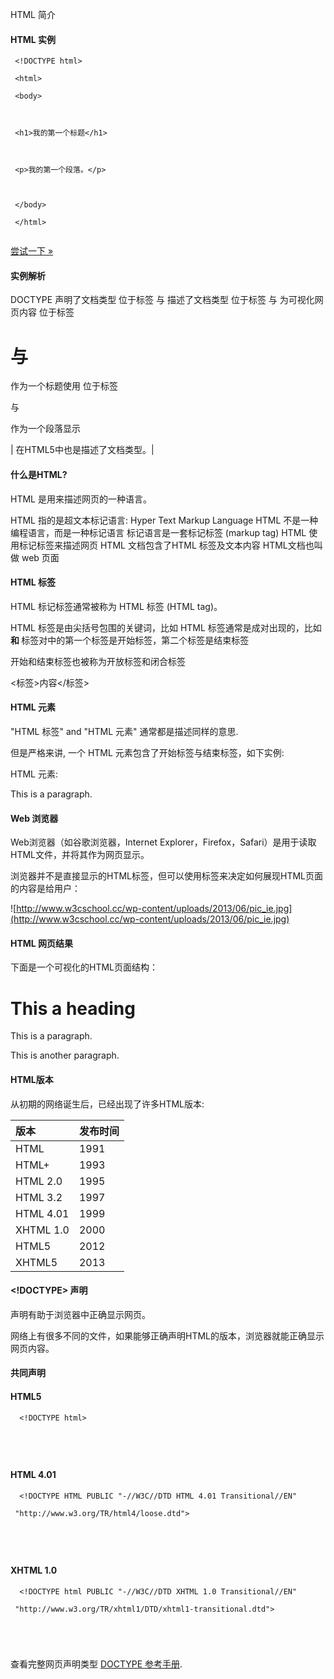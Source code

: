  HTML 简介
  
#### HTML 实例

 
```
 <!DOCTYPE html>

 <html>

 <body>



 <h1>我的第一个标题</h1>



 <p>我的第一个段落。</p>



 </body>

 </html> 


```
 

[尝试一下 »](http://www.w3cschool.cc/try/try.php?filename=tryhtml_intro) 

 
#### 实例解析

 
DOCTYPE 声明了文档类型
 位于标签 <html> 与 </html> 描述了文档类型
 位于标签 <body> 与 </body> 为可视化网页内容 
 位于标签 <h1> 与 </h1> 作为一个标题使用
 位于标签 <p> 与 </p> 作为一个段落显示
 


|  <!DOCTYPE html> 在HTML5中也是描述了文档类型。|





#### 什么是HTML?

 HTML 是用来描述网页的一种语言。



HTML 指的是超文本标记语言: Hyper Text Markup Language
 HTML 不是一种编程语言，而是一种标记语言
 标记语言是一套标记标签 (markup tag)
 HTML 使用标记标签来描述网页
 HTML 文档包含了HTML 标签及文本内容
 HTML文档也叫做 web 页面

 


#### HTML 标签


HTML 标记标签通常被称为 HTML 标签 (HTML tag)。

 
HTML 标签是由尖括号包围的关键词，比如 <html>
 HTML 标签通常是成对出现的，比如 <b> 和 </b>
 标签对中的第一个标签是开始标签，第二个标签是结束标签

 开始和结束标签也被称为开放标签和闭合标签

 
 <标签>内容</标签>


 



#### HTML 元素

 "HTML 标签" and "HTML 元素" 通常都是描述同样的意思.

 但是严格来讲, 一个 HTML 元素包含了开始标签与结束标签，如下实例: 

 HTML 元素:

  <p>This is a paragraph.</p>


 



#### Web 浏览器

 Web浏览器（如谷歌浏览器，Internet Explorer，Firefox，Safari）是用于读取HTML文件，并将其作为网页显示。

 浏览器并不是直接显示的HTML标签，但可以使用标签来决定如何展现HTML页面的内容是给用户：

  ![http://www.w3cschool.cc/wp-content/uploads/2013/06/pic_ie.jpg](http://www.w3cschool.cc/wp-content/uploads/2013/06/pic_ie.jpg)

 

#### HTML 网页结果

 下面是一个可视化的HTML页面结构：

  <html>  <body>  <h1>This a heading</h1> 

  <p>This is a paragraph.</p> 

  <p>This is another paragraph.</p> 

 </body> 

</html> 

 



#### HTML版本

 从初期的网络诞生后，已经出现了许多HTML版本:

 

|版本|发布时间|
|:--|:--|
|HTML|1991|
|HTML+|1993|
|HTML 2.0|1995|
|HTML 3.2|1997|
|HTML 4.01|1999|
|XHTML 1.0|2000|
|HTML5|2012|
|XHTML5|2013|





#### <!DOCTYPE> 声明

 <!DOCTYPE>声明有助于浏览器中正确显示网页。

 网络上有很多不同的文件，如果能够正确声明HTML的版本，浏览器就能正确显示网页内容。

 

#### 共同声明

 
#### HTML5

 
```
  <!DOCTYPE html> 





```
 
#### HTML 4.01

 
```
  <!DOCTYPE HTML PUBLIC "-//W3C//DTD HTML 4.01 Transitional//EN"

 "http://www.w3.org/TR/html4/loose.dtd"> 





```
 
#### XHTML 1.0

 
```
  <!DOCTYPE html PUBLIC "-//W3C//DTD XHTML 1.0 Transitional//EN"

 "http://www.w3.org/TR/xhtml1/DTD/xhtml1-transitional.dtd"> 





```
 查看完整网页声明类型 [DOCTYPE 参考手册](http://www.w3cschool.cc/tags/tag-doctype.html).

 

